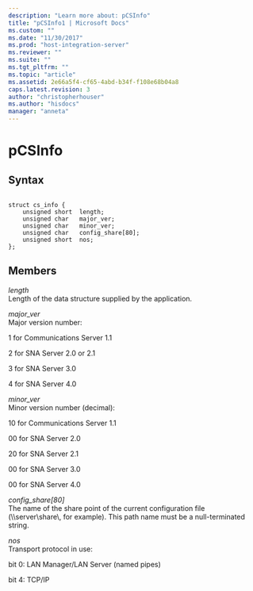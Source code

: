 ```yaml
---
description: "Learn more about: pCSInfo"
title: "pCSInfo1 | Microsoft Docs"
ms.custom: ""
ms.date: "11/30/2017"
ms.prod: "host-integration-server"
ms.reviewer: ""
ms.suite: ""
ms.tgt_pltfrm: ""
ms.topic: "article"
ms.assetid: 2e66a5f4-cf65-4abd-b34f-f108e68b04a8
caps.latest.revision: 3
author: "christopherhouser"
ms.author: "hisdocs"
manager: "anneta"
---
```

# pCSInfo
## Syntax  
  
```  
  
struct cs_info {  
    unsigned short  length;  
    unsigned char   major_ver;  
    unsigned char   minor_ver;  
    unsigned char   config_share[80];  
    unsigned short  nos;  
};  
```  
  
## Members  
 *length*  
 Length of the data structure supplied by the application.  
  
 *major_ver*  
 Major version number:  
  
 1 for Communications Server 1.1  
  
 2 for SNA Server 2.0 or 2.1  
  
 3 for SNA Server 3.0  
  
 4 for SNA Server 4.0  
  
 *minor_ver*  
 Minor version number (decimal):  
  
 10 for Communications Server 1.1  
  
 00 for SNA Server 2.0  
  
 20 for SNA Server 2.1  
  
 00 for SNA Server 3.0  
  
 00 for SNA Server 4.0  
  
 *config_share[80]*  
 The name of the share point of the current configuration file (\\\server\share\\, for example). This path name must be a null-terminated string.  
  
 *nos*  
 Transport protocol in use:  
  
 bit 0: LAN Manager/LAN Server (named pipes)  
  
 bit 4: TCP/IP
